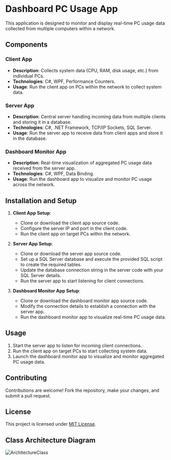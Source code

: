 # Dashboard PC Usage App

This application is designed to monitor and display real-time PC usage data collected from multiple computers within a network.

## Components

### Client App
- **Description**: Collects system data (CPU, RAM, disk usage, etc.) from individual PCs.
- **Technologies**: C#, WPF, Performance Counters.
- **Usage**: Run the client app on PCs within the network to collect system data.

### Server App
- **Description**: Central server handling incoming data from multiple clients and storing it in a database.
- **Technologies**: C#, .NET Framework, TCP/IP Sockets, SQL Server.
- **Usage**: Run the server app to receive data from client apps and store it in the database.

### Dashboard Monitor App
- **Description**: Real-time visualization of aggregated PC usage data received from the server app.
- **Technologies**: C#, WPF, Data Binding.
- **Usage**: Run the dashboard app to visualize and monitor PC usage across the network.

## Installation and Setup

1. **Client App Setup**:
   - Clone or download the client app source code.
   - Configure the server IP and port in the client code.
   - Run the client app on target PCs within the network.

2. **Server App Setup**:
   - Clone or download the server app source code.
   - Set up a SQL Server database and execute the provided SQL script to create the required tables.
   - Update the database connection string in the server code with your SQL Server details.
   - Run the server app to start listening for client connections.

3. **Dashboard Monitor App Setup**:
   - Clone or download the dashboard monitor app source code.
   - Modify the connection details to establish a connection with the server app.
   - Run the dashboard monitor app to visualize real-time PC usage data.

## Usage

1. Start the server app to listen for incoming client connections.
2. Run the client app on target PCs to start collecting system data.
3. Launch the dashboard monitor app to visualize and monitor aggregated PC usage data.

## Contributing

Contributions are welcome! Fork the repository, make your changes, and submit a pull request.

## License

This project is licensed under [MIT License](LICENSE).

## Class Architecture Diagram

![ArchitectureClass](https://github.com/Coderanildangi/Dashboard-PC-Usage/assets/149321466/4cb473bb-af22-458b-bf4c-5986ac13d37b)
